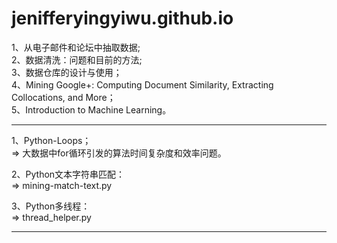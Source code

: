 # jenifferyingyiwu.github.io
<title>
Part I.  &nbsp;&nbsp;从电子邮件和论坛中抽取数据
</title>
<p>
1、从电子邮件和论坛中抽取数据;<br/>
2、数据清洗：问题和目前的方法;<br/>
3、数据仓库的设计与使用；<br/>
4、Mining Google+: Computing Document Similarity, Extracting Collocations, and More；<br/>
5、Introduction to Machine Learning。<br/>
</p>
<hr/>
<title>
Part II. &nbsp;&nbsp;Problems encountered in the work
</title>
<p>
1、Python-Loops；<br/>
=> 大数据中for循环引发的算法时间复杂度和效率问题。
</p>
<p>
2、Python文本字符串匹配：<br/>
=> mining-match-text.py
</p>
<p>
3、Python多线程：<br/>
=> thread_helper.py
</p>
<hr/>
<title>
Part III.  &nbsp;&nbsp;Journal Papers
</title>
